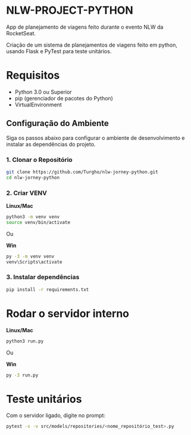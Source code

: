 # NLW-PROJECT-PYTHON
App de planejamento de viagens feito durante o evento NLW da RocketSeat.

Criação de um sistema de planejamentos de viagens feito em python, usando Flask e PyTest para teste unitários.

# Requisitos

- Python 3.0 ou Superior
- pip (gerenciador de pacotes do Python)
- VirtualEnvironment

## Configuração do Ambiente

Siga os passos abaixo para configurar o ambiente de desenvolvimento e instalar as dependências do projeto.

### 1. Clonar o Repositório

```bash
git clone https://github.com/Turgho/nlw-jorney-python.git
cd nlw-jorney-python
```

### 2. Criar VENV

**Linux/Mac**
```bash
python3 -m venv venv
source venv/bin/activate
```

Ou

**Win**
```bash
py -3 -m venv venv
venv\Scripts\activate
```

### 3. Instalar dependências

```bash
pip install -r requirements.txt
```

# Rodar o servidor interno

**Linux/Mac**
```bash
python3 run.py
```

Ou

**Win**
```bash
py -3 run.py
```

# Teste unitários

Com o servidor ligado, digite no prompt:

```bash
pytest -s -v src/models/repositories/<nome_repositório_test>.py
```
